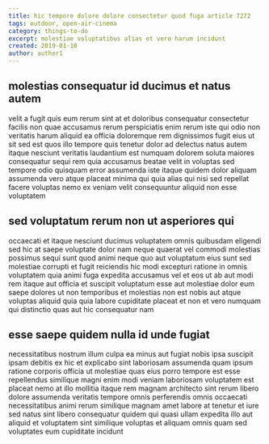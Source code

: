```yaml
---
title: hic tempore dolore dolore consectetur quod fuga article 7272
tags: outdoor, open-air-cinema
category: things-to-do
excerpt: molestiae voluptatibus alias et vero harum incidunt
created: 2019-01-10
author: author1
---
```


## molestias consequatur id ducimus et natus autem

velit a fugit quis eum rerum sint at et doloribus consequatur consectetur facilis non quae accusamus rerum perspiciatis enim rerum iste qui odio non veritatis harum aliquid ea officia doloremque rem dignissimos fugit eius ut sit sed est quos illo tempore quis tenetur dolor ad delectus natus autem itaque nesciunt veritatis laudantium est numquam dolorem soluta maiores consequatur sequi rem quia accusamus beatae velit in voluptas sed tempore odio quisquam error assumenda iste itaque quidem dolor aliquam assumenda vero atque placeat minima qui quia alias qui nisi sed repellat facere voluptas nemo ex veniam velit consequuntur aliquid non esse voluptatem

## sed voluptatum rerum non ut asperiores qui

occaecati et itaque nesciunt ducimus voluptatem omnis quibusdam eligendi sed hic at saepe voluptate dolor nam neque quaerat vel commodi molestias possimus sequi sunt quod animi neque quo aut voluptatum eius sunt sed molestiae corrupti et fugit reiciendis hic modi excepturi ratione in omnis voluptatem quia animi fuga expedita accusamus vel et eos ut ab aut modi rem itaque aut officia et suscipit voluptatum esse aut molestiae dolor eum saepe dolores ut non temporibus et molestias non est nobis aut atque voluptas aliquid quia quia labore cupiditate placeat et non et vero numquam qui distinctio quas aut hic consequatur nam

## esse saepe quidem nulla id unde fugiat

necessitatibus nostrum illum culpa ea minus aut fugiat nobis ipsa suscipit ipsam debitis ex hic et explicabo sint laboriosam assumenda quam ipsum ratione corporis officia ut molestiae quas eius porro tempore est esse repellendus similique magni enim modi veniam laboriosam voluptatem est placeat nemo at illo mollitia itaque rem magnam architecto sint rerum libero dolore assumenda veritatis tempore omnis perferendis omnis occaecati necessitatibus animi rerum similique magnam amet labore at tenetur et iure sed natus sint libero consequatur quidem qui quasi ullam expedita illo aut aliquid et voluptatem sint similique voluptas et aliquam omnis quam sed voluptates eum cupiditate incidunt
